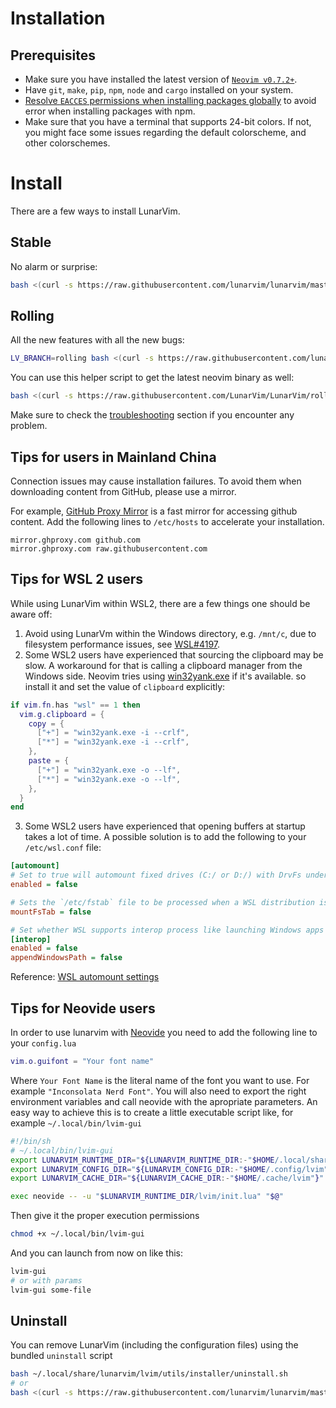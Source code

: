 # Installation

## Prerequisites

- Make sure you have installed the latest version of [`Neovim v0.7.2+`](https://github.com/neovim/neovim/releases/latest).
- Have `git`, `make`, `pip`, `npm`, `node` and `cargo` installed on your system.
- [Resolve `EACCES` permissions when installing packages globally](https://docs.npmjs.com/resolving-eacces-permissions-errors-when-installing-packages-globally) to avoid error when installing packages with npm.
- Make sure that you have a terminal that supports 24-bit colors. If not, you might face some issues regarding the default colorscheme, and other colorschemes. 

# Install

There are a few ways to install LunarVim.

## Stable

No alarm or surprise:

```bash
bash <(curl -s https://raw.githubusercontent.com/lunarvim/lunarvim/master/utils/installer/install.sh)
```

## Rolling

All the new features with all the new bugs:

```bash
LV_BRANCH=rolling bash <(curl -s https://raw.githubusercontent.com/lunarvim/lunarvim/rolling/utils/installer/install.sh)
```

You can use this helper script to get the latest neovim binary as well:

```bash
bash <(curl -s https://raw.githubusercontent.com/LunarVim/LunarVim/rolling/utils/installer/install-neovim-from-release)
```

Make sure to check the [troubleshooting](./troubleshooting/README.md) section if you encounter any problem.

## Tips for users in Mainland China

Connection issues may cause installation failures. To avoid them when downloading content from GitHub, please use a mirror.

For example, [GitHub Proxy Mirror](https://mirror.ghproxy.com/) is a fast mirror for accessing github content. Add the following lines to `/etc/hosts` to accelerate your installation.

```
mirror.ghproxy.com github.com
mirror.ghproxy.com raw.githubusercontent.com
```
## Tips for WSL 2 users

While using LunarVim within WSL2, there are a few things one should be aware off:
1. Avoid using LunarVm within the Windows directory, e.g. `/mnt/c`, due to filesystem performance issues, see [WSL#4197](https://github.com/microsoft/WSL/issues/4197).
2. Some WSL2 users have experienced that sourcing the clipboard may be slow. A workaround for that is calling a clipboard manager from the Windows side. Neovim tries using [win32yank.exe](https://github.com/equalsraf/win32yank) if it's available. so install it and set the value of `clipboard` explicitly:
```lua
if vim.fn.has "wsl" == 1 then
  vim.g.clipboard = {
    copy = {
      ["+"] = "win32yank.exe -i --crlf", 
      ["*"] = "win32yank.exe -i --crlf",
    },
    paste = {
      ["+"] = "win32yank.exe -o --lf",
      ["*"] = "win32yank.exe -o --lf",
    },
  }
end

```
3. Some WSL2 users have experienced that opening buffers at startup takes a lot of time. 
A possible solution is to add the following to your `/etc/wsl.conf` file:

```ini
[automount]
# Set to true will automount fixed drives (C:/ or D:/) with DrvFs under the root directory set above. Set to false means drives won't be mounted automatically, but need to be mounted manually or with fstab.
enabled = false

# Sets the `/etc/fstab` file to be processed when a WSL distribution is launched.
mountFsTab = false

# Set whether WSL supports interop process like launching Windows apps and adding path variables. Setting these to false will block the launch of Windows processes and block adding $PATH environment variables.
[interop]
enabled = false
appendWindowsPath = false
```
Reference: [WSL automount settings](https://docs.microsoft.com/en-us/windows/wsl/wsl-config#automount-settings)

## Tips for Neovide users
In order to use lunarvim with [Neovide](https://github.com/neovide/neovide) you need to add the following line to your `config.lua`

```lua
vim.o.guifont = "Your font name"
```

Where `Your Font Name` is the literal name of the font you want to use. For example `"Inconsolata Nerd Font"`.
You will also need to export the right environment variables and call neovide with the apropriate parameters. An easy way to achieve this is to create a little executable script like, for example `~/.local/bin/lvim-gui`

```bash
#!/bin/sh
# ~/.local/bin/lvim-gui
export LUNARVIM_RUNTIME_DIR="${LUNARVIM_RUNTIME_DIR:-"$HOME/.local/share/lunarvim"}"
export LUNARVIM_CONFIG_DIR="${LUNARVIM_CONFIG_DIR:-"$HOME/.config/lvim"}"
export LUNARVIM_CACHE_DIR="${LUNARVIM_CACHE_DIR:-"$HOME/.cache/lvim"}"

exec neovide -- -u "$LUNARVIM_RUNTIME_DIR/lvim/init.lua" "$@"
```

Then give it the proper execution permissions 

```bash
chmod +x ~/.local/bin/lvim-gui
```

And you can launch from now on like this:

```bash
lvim-gui
# or with params
lvim-gui some-file
```

## Uninstall

You can remove LunarVim (including the configuration files) using the bundled `uninstall` script

```bash
bash ~/.local/share/lunarvim/lvim/utils/installer/uninstall.sh
# or
bash <(curl -s https://raw.githubusercontent.com/lunarvim/lunarvim/master/utils/installer/uninstall.sh)
```


